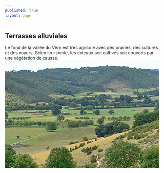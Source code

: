 ```yaml
---
published: true
layout: page
---
```


## Terrasses alluviales

Le fond de la vallée du Vern est très agricole avec des prairies, des cultures et des noyers. Selon leur pente, les coteaux soit cultivés soit couverts par une végétation de causse.
![20_GEOGRAPHIE_POP_UP_02.jpg](/data/images/20/geographie/20_GEOGRAPHIE_POP_UP_02.jpg)